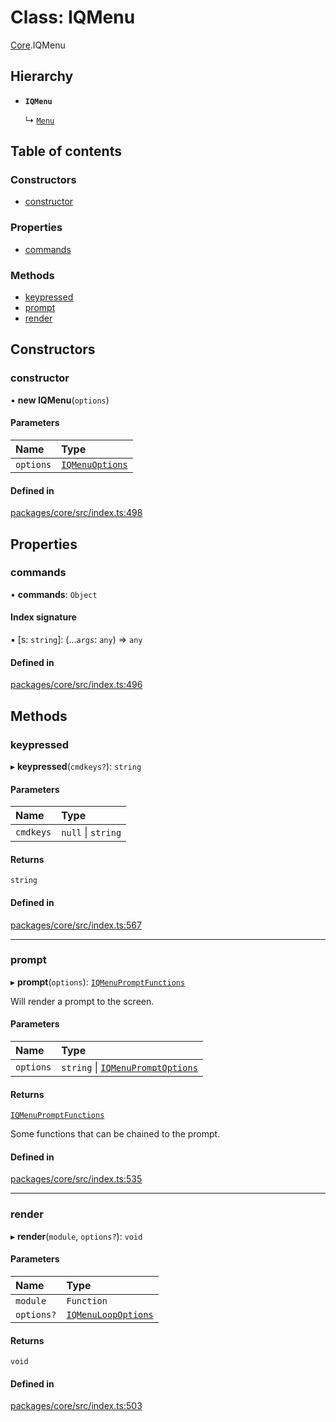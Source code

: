 # Class: IQMenu

[Core](../modules/Core.md).IQMenu

## Hierarchy

- **`IQMenu`**

  ↳ [`Menu`](Core.IQ.Core.Menu.md)

## Table of contents

### Constructors

- [constructor](Core.IQMenu.md#constructor)

### Properties

- [commands](Core.IQMenu.md#commands)

### Methods

- [keypressed](Core.IQMenu.md#keypressed)
- [prompt](Core.IQMenu.md#prompt)
- [render](Core.IQMenu.md#render)

## Constructors

### constructor

• **new IQMenu**(`options`)

#### Parameters

| Name | Type |
| :------ | :------ |
| `options` | [`IQMenuOptions`](../interfaces/Core.IQMenuOptions.md) |

#### Defined in

[packages/core/src/index.ts:498](https://github.com/iniquitybbs/iniquity/blob/b8c4706/packages/core/src/index.ts#L498)

## Properties

### commands

• **commands**: `Object`

#### Index signature

▪ [s: `string`]: (...`args`: `any`) => `any`

#### Defined in

[packages/core/src/index.ts:496](https://github.com/iniquitybbs/iniquity/blob/b8c4706/packages/core/src/index.ts#L496)

## Methods

### keypressed

▸ **keypressed**(`cmdkeys?`): `string`

#### Parameters

| Name | Type |
| :------ | :------ |
| `cmdkeys` | ``null`` \| `string` |

#### Returns

`string`

#### Defined in

[packages/core/src/index.ts:567](https://github.com/iniquitybbs/iniquity/blob/b8c4706/packages/core/src/index.ts#L567)

___

### prompt

▸ **prompt**(`options`): [`IQMenuPromptFunctions`](../interfaces/Core.IQMenuPromptFunctions.md)

Will render a prompt to the screen.

#### Parameters

| Name | Type |
| :------ | :------ |
| `options` | `string` \| [`IQMenuPromptOptions`](../interfaces/Core.IQMenuPromptOptions.md) |

#### Returns

[`IQMenuPromptFunctions`](../interfaces/Core.IQMenuPromptFunctions.md)

Some functions that can be chained to the prompt.

#### Defined in

[packages/core/src/index.ts:535](https://github.com/iniquitybbs/iniquity/blob/b8c4706/packages/core/src/index.ts#L535)

___

### render

▸ **render**(`module`, `options?`): `void`

#### Parameters

| Name | Type |
| :------ | :------ |
| `module` | `Function` |
| `options?` | [`IQMenuLoopOptions`](../interfaces/Core.IQMenuLoopOptions.md) |

#### Returns

`void`

#### Defined in

[packages/core/src/index.ts:503](https://github.com/iniquitybbs/iniquity/blob/b8c4706/packages/core/src/index.ts#L503)
